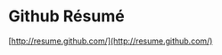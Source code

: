 <!--
id: 3149198806
link: http://tumblr.atmos.org/post/3149198806/github-r-sum
slug: github-r-sum
date: Sun Feb 06 2011 11:59:37 GMT-0800 (PST)
publish: 2011-02-06
tags: 
title: Github Résumé
-->


Github Résumé
=============

[http://resume.github.com/](http://resume.github.com/)

